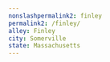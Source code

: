 ```yaml
---
﻿nonslashpermalink2: finley
permalink2: /finley/
alley: Finley
city: Somerville
state: Massachusetts
---
```

